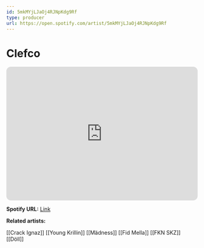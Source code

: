 ```yaml
---
id: 5mkMYjLJaOj4RJNpKdg9Rf
type: producer
url: https://open.spotify.com/artist/5mkMYjLJaOj4RJNpKdg9Rf
---
```

# Clefco

<iframe style="border-radius:12px" src="https://open.spotify.com/embed/artist/5mkMYjLJaOj4RJNpKdg9Rf" width="100%" height="352" frameBorder="0" allowfullscreen="" allow="autoplay; clipboard-write; encrypted-media; fullscreen; picture-in-picture" loading="lazy"></iframe>

**Spotify URL:** [Link](https://open.spotify.com/artist/5mkMYjLJaOj4RJNpKdg9Rf)

**Related artists:**

[[Crack Ignaz]]
[[Young Krillin]]
[[Mädness]]
[[Fid Mella]]
[[FKN SKZ]]
[[Döll]]
